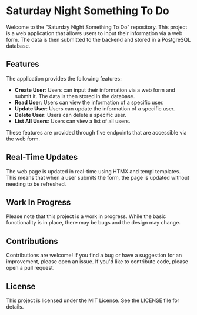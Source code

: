 # Saturday Night Something To Do

Welcome to the "Saturday Night Something To Do" repository. This project is a web application that allows users to input their information via a web form. The data is then submitted to the backend and stored in a PostgreSQL database.

## Features

The application provides the following features:

- **Create User**: Users can input their information via a web form and submit it. The data is then stored in the database.
- **Read User**: Users can view the information of a specific user.
- **Update User**: Users can update the information of a specific user.
- **Delete User**: Users can delete a specific user.
- **List All Users**: Users can view a list of all users.

These features are provided through five endpoints that are accessible via the web form.

## Real-Time Updates

The web page is updated in real-time using HTMX and templ templates. This means that when a user submits the form, the page is updated without needing to be refreshed.

## Work In Progress

Please note that this project is a work in progress. While the basic functionality is in place, there may be bugs and the design may change.

## Contributions

Contributions are welcome! If you find a bug or have a suggestion for an improvement, please open an issue. If you'd like to contribute code, please open a pull request.

## License

This project is licensed under the MIT License. See the LICENSE file for details.
